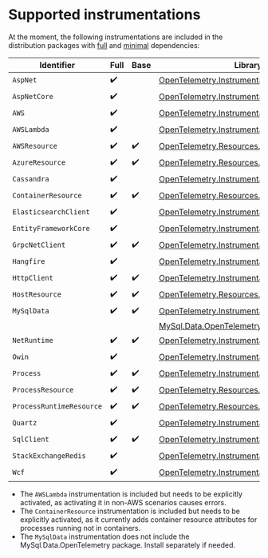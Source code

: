 # Supported instrumentations

At the moment, the following instrumentations are included in the distribution
packages with [full](./installation.md#install-the-full-package-with-all-available-instrumentations)
and [minimal](./installation.md#install-the-base-package) dependencies:

| Identifier            | Full               | Base               | Library name |
| --------------------- | ------------------ | ------------------ | ------------ |
| `AspNet`              | :heavy_check_mark: |                    | [OpenTelemetry.Instrumentation.AspNet](https://www.nuget.org/packages/OpenTelemetry.Instrumentation.AspNet) |
| `AspNetCore`          | :heavy_check_mark: |                    | [OpenTelemetry.Instrumentation.AspNetCore](https://www.nuget.org/packages/OpenTelemetry.Instrumentation.AspNetCore) |
| `AWS`                 | :heavy_check_mark: |                    | [OpenTelemetry.Instrumentation.AWS](https://www.nuget.org/packages/OpenTelemetry.Instrumentation.AWS) |
| `AWSLambda`           | :heavy_check_mark: |                    | [OpenTelemetry.Instrumentation.AWSLambda](https://www.nuget.org/packages/OpenTelemetry.Instrumentation.AWSLambda) |
| `AWSResource`         | :heavy_check_mark: | :heavy_check_mark: | [OpenTelemetry.Resources.AWS](https://github.com/open-telemetry/opentelemetry-dotnet-contrib/tree/main/src/OpenTelemetry.Resources.AWS) |
| `AzureResource`       | :heavy_check_mark: | :heavy_check_mark: | [OpenTelemetry.Resources.Azure](https://github.com/open-telemetry/opentelemetry-dotnet-contrib/tree/main/src/OpenTelemetry.Resources.Azure) |
| `Cassandra`           | :heavy_check_mark: |                    | [OpenTelemetry.Instrumentation.Cassandra](https://www.nuget.org/packages/OpenTelemetry.Instrumentation.Cassandra) |
| `ContainerResource`   | :heavy_check_mark: | :heavy_check_mark: | [OpenTelemetry.Resources.Container](https://github.com/open-telemetry/opentelemetry-dotnet-contrib/tree/main/src/OpenTelemetry.Resources.Container) |
| `ElasticsearchClient` | :heavy_check_mark: |                    | [OpenTelemetry.Instrumentation.ElasticsearchClient](https://www.nuget.org/packages/OpenTelemetry.Instrumentation.ElasticsearchClient) |
| `EntityFrameworkCore` | :heavy_check_mark: |                    | [OpenTelemetry.Instrumentation.EntityFrameworkCore](https://www.nuget.org/packages/OpenTelemetry.Instrumentation.EntityFrameworkCore) |
| `GrpcNetClient`       | :heavy_check_mark: | :heavy_check_mark: | [OpenTelemetry.Instrumentation.GrpcNetClient](https://www.nuget.org/packages/OpenTelemetry.Instrumentation.GrpcNetClient) |
| `Hangfire`            | :heavy_check_mark: |                    | [OpenTelemetry.Instrumentation.Hangfire](https://www.nuget.org/packages/OpenTelemetry.Instrumentation.Hangfire) |
| `HttpClient`          | :heavy_check_mark: | :heavy_check_mark: | [OpenTelemetry.Instrumentation.Http](https://www.nuget.org/packages/OpenTelemetry.Instrumentation.Http) |
| `HostResource`        | :heavy_check_mark: | :heavy_check_mark: | [OpenTelemetry.Resources.Host](https://github.com/open-telemetry/opentelemetry-dotnet-contrib/tree/main/src/OpenTelemetry.Resources.Host) |
| `MySqlData`           | :heavy_check_mark: | :heavy_check_mark: | [OpenTelemetry.Instrumentation.MySqlData](https://www.nuget.org/packages/OpenTelemetry.Instrumentation.MySqlData) |
|                       |                    |                    | [MySql.Data.OpenTelemetry](https://www.nuget.org/packages/MySql.Data.OpenTelemetry) |
| `NetRuntime`          | :heavy_check_mark: | :heavy_check_mark: | [OpenTelemetry.Instrumentation.Runtime](https://www.nuget.org/packages/OpenTelemetry.Instrumentation.Runtime) |
| `Owin`                | :heavy_check_mark: |                    | [OpenTelemetry.Instrumentation.Owin](https://www.nuget.org/packages/OpenTelemetry.Instrumentation.Owin) |
| `Process`             | :heavy_check_mark: | :heavy_check_mark: | [OpenTelemetry.Instrumentation.Process](https://www.nuget.org/packages/OpenTelemetry.Instrumentation.Process) |
| `ProcessResource`     | :heavy_check_mark: | :heavy_check_mark: | [OpenTelemetry.Resources.Process](https://github.com/open-telemetry/opentelemetry-dotnet-contrib/tree/main/src/OpenTelemetry.Resources.Process) |
| `ProcessRuntimeResource`| :heavy_check_mark: | :heavy_check_mark: | [OpenTelemetry.Resources.ProcessRuntime](https://github.com/open-telemetry/opentelemetry-dotnet-contrib/tree/main/src/OpenTelemetry.Resources.ProcessRuntime) |
| `Quartz`              | :heavy_check_mark: |                    | [OpenTelemetry.Instrumentation.Quartz](https://www.nuget.org/packages/OpenTelemetry.Instrumentation.Quartz) |
| `SqlClient`           | :heavy_check_mark: | :heavy_check_mark: | [OpenTelemetry.Instrumentation.SqlClient](https://www.nuget.org/packages/OpenTelemetry.Instrumentation.SqlClient) |
| `StackExchangeRedis`  | :heavy_check_mark: |                    | [OpenTelemetry.Instrumentation.StackExchangeRedis](https://www.nuget.org/packages/OpenTelemetry.Instrumentation.StackExchangeRedis) |
| `Wcf`                 | :heavy_check_mark: |                    | [OpenTelemetry.Instrumentation.Wcf](https://www.nuget.org/packages/OpenTelemetry.Instrumentation.Wcf) |

* The `AWSLambda` instrumentation is included but needs to be explicitly
  activated, as activating it in non-AWS scenarios causes errors.
* The `ContainerResource` instrumentation is included but needs to be explicitly
  activated, as it currently adds container resource attributes for processes
  running not in containers.
* The `MySqlData` instrumentation does not include the MySql.Data.OpenTelemetry package. Install separately if needed.
